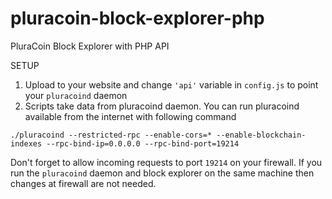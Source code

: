 # pluracoin-block-explorer-php
PluraCoin Block Explorer with PHP API

SETUP
1) Upload to your website and change ```'api'``` variable in ```config.js``` to point your ```pluracoind``` daemon
2) Scripts take data from pluracoind daemon. You can run pluracoind available from the internet with following command

```./pluracoind --restricted-rpc --enable-cors=* --enable-blockchain-indexes --rpc-bind-ip=0.0.0.0 --rpc-bind-port=19214```

Don't forget to allow incoming requests to port ```19214``` on your firewall. If you run the ```pluracoind``` daemon and block explorer on the same machine then changes at firewall are not needed.
